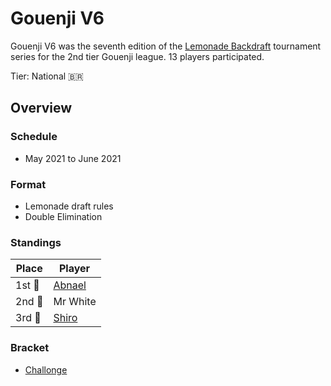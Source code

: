 # Gouenji V6

Gouenji V6 was the seventh edition of the [Lemonade Backdraft](bdmain.md) tournament series for the 2nd tier Gouenji league. 
13 players participated.

Tier: National :brazil:

## Overview

### Schedule
- May 2021 to June 2021

### Format
- Lemonade draft rules
- Double Elimination

### Standings

|Place|Player|
|-|-|
|1st :1st_place_medal:| [Abnael](../../players/brazilian/abnael.md) |
|2nd :2nd_place_medal:| Mr White |
|3rd :3rd_place_medal:| [Shiro](../../players/brazilian/shiro.md) |

### Bracket
- [Challonge](https://challonge.com/BDV6G)